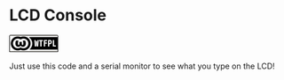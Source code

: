 # LCD Console

![License](wtfpl-badge-1.png)

Just use this code and a serial monitor to see what you type on the LCD!
